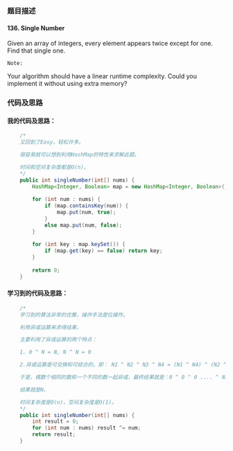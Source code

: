 ### 题目描述

#### 136. Single Number

Given an array of integers, every element appears twice except for one. Find that single one.

`Note:`

Your algorithm should have a linear runtime complexity. Could you implement it without using extra memory?

### 代码及思路

#### 我的代码及思路：

```java
    /*
    又回到了Easy，轻松许多。

    很容易就可以想到利用HashMap的特性来求解此题。

    时间和空间复杂度都是O(n)。
    */
    public int singleNumber(int[] nums) {
        HashMap<Integer, Boolean> map = new HashMap<Integer, Boolean>();
        
        for (int num : nums) {
            if (map.containsKey(num)) {
                map.put(num, true);
            }
            else map.put(num, false);
        }
        
        for (int key : map.keySet()) {
            if (map.get(key) == false) return key;
        }
        
        return 0;
    }
```

#### 学习到的代码及思路：

```java
    /*
    学习到的算法非常的优雅，操作手法是位操作。

    利用异或运算来求得结果。

    主要利用了异或运算的两个特点：

    1. 0 ^ N = N, N ^ N = 0

    2.异或运算是可交换和可结合的。即： N1 ^ N2 ^ N3 ^ N4 = (N1 ^ N4) ^ (N2 ^ N3).

    于是，偶数个相同的数和一个不同的数一起异或，最终结果就是：0 ^ 0 ^ 0 .... ^ N。

    结果就是N。

    时间复杂度是O(n)，空间复杂度是O(1)。
    */
    public int singleNumber(int[] nums) {
        int result = 0;
        for (int num : nums) result ^= num;
        return result;
    }
```

